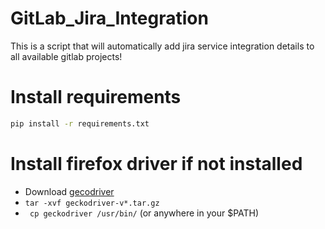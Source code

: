 # GitLab_Jira_Integration
This is a script that will automatically add jira service integration details to all available gitlab projects!

# Install requirements
```sh
pip install -r requirements.txt
```

# Install firefox driver if not installed
- Download [gecodriver](https://github.com/mozilla/geckodriver/releases)
- `tar -xvf geckodriver-v*.tar.gz`
- ` cp geckodriver /usr/bin/` (or anywhere in your $PATH)
